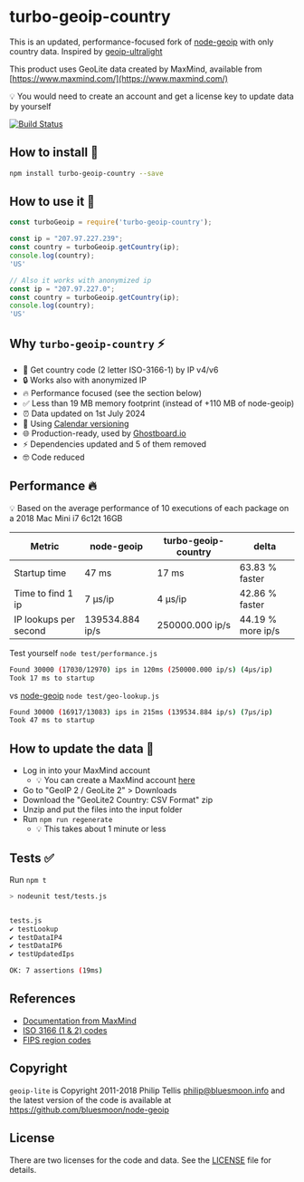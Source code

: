 # turbo-geoip-country

This is an updated, performance-focused fork of [node-geoip](https://github.com/geoip-lite/node-geoip) with only country data. Inspired by [geoip-ultralight](https://github.com/danielstjules/geoip-ultralight)

This product uses GeoLite data created by MaxMind, available from [https://www.maxmind.com/](https://www.maxmind.com/)

💡 You would need to create an account and get a license key to update data by yourself

[![Build Status](https://travis-ci.com/ghostboard/turbo-geoip-country.svg?branch=master "turbo-geoip-country on Travis")](https://app.travis-ci.com/github/ghostboard/turbo-geoip-country)

## How to install 🎁

```bash
npm install turbo-geoip-country --save
```
## How to use it 🤖

```javascript
const turboGeoip = require('turbo-geoip-country');

const ip = "207.97.227.239";
const country = turboGeoip.getCountry(ip);
console.log(country);
'US'

// Also it works with anonymized ip
const ip = "207.97.227.0";
const country = turboGeoip.getCountry(ip);
console.log(country);
'US'
```

## Why `turbo-geoip-country` ⚡️

- 🚀 Get country code (2 letter ISO-3166-1) by IP v4/v6
- 🔒 Works also with anonymized IP
- 🔥 Performance focused (see the section below)
- ✅ Less than 19 MB memory footprint (instead of +110 MB of node-geoip)
- ⏰ Data updated on 1st July 2024
- 📅 Using [Calendar versioning](https://calver.org/)
- 🌐 Production-ready, used by [Ghostboard.io](https://ghostboard.io)
- ⚡️ Dependencies updated and 5 of them removed
- 🤓 Code reduced

## Performance 🔥

💡 Based on the average performance of 10 executions of each package on a 2018 Mac Mini i7 6c12t 16GB

| Metric | node-geoip | turbo-geoip-country | delta  |
| ------- | ------- | ------- | ------- |
| Startup time | 47 ms | 17 ms | 63.83 % faster |
| Time to find 1 ip | 7 μs/ip | 4 μs/ip | 42.86 % faster |
| IP lookups per second | 139534.884 ip/s | 250000.000 ip/s | 44.19 % more ip/s |


Test yourself `node test/performance.js`

```bash
Found 30000 (17030/12970) ips in 120ms (250000.000 ip/s) (4μs/ip)
Took 17 ms to startup
```

vs [node-geoip](https://github.com/geoip-lite/node-geoip) `node test/geo-lookup.js`

```bash
Found 30000 (16917/13083) ips in 215ms (139534.884 ip/s) (7μs/ip)
Took 47 ms to startup
```

## How to update the data 🔑

- Log in into your MaxMind account
  - 💡 You can create a MaxMind account [here](https://www.maxmind.com/en/geolite2/signup)
- Go to "GeoIP 2 / GeoLite 2" > Downloads
- Download the "GeoLite2 Country: CSV Format" zip
- Unzip and put the files into the input folder
- Run `npm run regenerate`
  - 💡 This takes about 1 minute or less

## Tests ✅

Run `npm t`

```bash
> nodeunit test/tests.js


tests.js
✔ testLookup
✔ testDataIP4
✔ testDataIP6
✔ testUpdatedIps

OK: 7 assertions (19ms)
```

## References

- [Documentation from MaxMind](http://www.maxmind.com/app/iso3166)
- [ISO 3166 (1 & 2) codes](http://en.wikipedia.org/wiki/ISO_3166)
- [FIPS region codes](http://en.wikipedia.org/wiki/List_of_FIPS_region_codes)

## Copyright

`geoip-lite` is Copyright 2011-2018 Philip Tellis <philip@bluesmoon.info> and the latest version of the code is
available at https://github.com/bluesmoon/node-geoip

## License

There are two licenses for the code and data.  See the [LICENSE](https://github.com/bluesmoon/node-geoip/blob/master/LICENSE) file for details.
